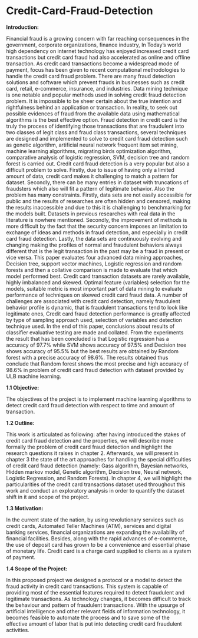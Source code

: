 # Credit-Card-Fraud-Detection

**Introduction:**

Financial fraud is a growing concern with far reaching consequences in the government, corporate organizations, finance industry, In Today’s world high dependency on internet technology has enjoyed increased credit card transactions but credit card fraud had also accelerated as online and offline transaction. As credit card transactions become a widespread mode of payment, focus has been given to recent computational methodologies to handle the credit card fraud problem. There are many fraud detection solutions and software which prevent frauds in businesses such as credit card, retail, e-commerce, insurance, and industries. Data mining technique is one notable and popular methods used in solving credit fraud detection problem. It is impossible to be sheer certain about the true intention and rightfulness behind an application or transaction. In reality, to seek out possible evidences of fraud from the available data using mathematical algorithms is the best effective option. Fraud detection in credit card is the truly the process of identifying those transactions that are fraudulent into two classes of legit class and fraud class transactions, several techniques are designed and implemented to solve to credit card fraud detection such as genetic algorithm, artificial neural network frequent item set mining, machine learning algorithms, migrating birds optimization algorithm, comparative analysis of logistic regression, SVM, decision tree and random forest is carried out. Credit card fraud detection is a very popular but also a difficult problem to solve. Firstly, due to issue of having only a limited amount of data, credit card makes it challenging to match a pattern for dataset. Secondly, there can be many entries in dataset with truncations of fraudsters which also will fit a pattern of legitimate behavior. Also the problem has many constraints. Firstly, data sets are not easily accessible for public and the results of researches are often hidden and censored, making the results inaccessible and due to this it is challenging to benchmarking for the models built. Datasets in previous researches with real data in the literature is nowhere mentioned. Secondly, the improvement of methods is more difficult by the fact that the security concern imposes an limitation to exchange of ideas and methods in fraud detection, and especially in credit card fraud detection. Lastly, the data sets are continuously evolving and changing making the profiles of normal and fraudulent behaviors always different that is the legit transaction in the past may be a fraud in present or vice versa. This paper evaluates four advanced data mining approaches, Decision tree, support vector machines, Logistic regression and random forests and then a collative comparison is made to evaluate that which model performed best. Credit card transaction datasets are rarely available, highly imbalanced and skewed. Optimal feature (variables) selection for the models, suitable metric is most important part of data mining to evaluate performance of techniques on skewed credit card fraud data. A number of challenges are associated with credit card detection, namely fraudulent behavior profile is dynamic, that is fraudulent transactions tend to look like legitimate ones, Credit card fraud detection performance is greatly affected by type of sampling approach used, selection of variables and detection technique used. In the end of this paper, conclusions about results of classifier evaluative testing are made and collated. From the experiments the result that has been concluded is that Logistic regression has a accuracy of 97.7% while SVM shows accuracy of 97.5% and Decision tree shows accuracy of 95.5% but the best results are obtained by Random forest with a precise accuracy of 98.6%. The results obtained thus conclude that Random forest shows the most precise and high accuracy of 98.6% in problem of credit card fraud detection with dataset provided by ULB machine learning. 

**1.1 Objective:**

The objectives of the project is to implement machine learning algorithms to detect credit card fraud detection with respect to time and amount of transaction.

**1.2 Outline:**

This work is articulated as following: after having introduced the stakes of credit card fraud detection and the properties, we will describe more formally the problem of credit card fraud detection and highlight the research questions it raises in chapter 2. Afterwards, we will present in chapter 3 the state of the art approaches for handling the special difficulties of credit card fraud detection (namely: Gass algorithm, Bayesian networks, Hidden markov model, Genetic algorithm, Decision tree, Neural network, Logistic Regression, and Random Forests). In chapter 4, we will highlight the particularities of the credit card transactions dataset used throughout this work and conduct an exploratory analysis in order to quantify the dataset shift in it and scope of the project. 

**1.3 Motivation:**

In the current state of the nation, by using revolutionary services such as credit cards, Automated Teller Machines (ATM), services and digital banking services, financial organizations are expanding the availability of financial facilities. Besides, along with the rapid advances of e-commerce, the use of deposit card has grown to be a convenience and essential phase of monetary life. Credit card is a charge card supplied to clients as a system of payment. 

**1.4	Scope of the Project:**

In this proposed project we designed a protocol or a model to detect the fraud activity in credit card transactions. This system is capable of providing most of the essential features required to detect fraudulent and legitimate transactions.
As technology changes, it becomes difficult to track the behaviour and pattern of fraudulent transactions. With the upsurge of artificial intelligence and other relevant fields of information technology, it becomes feasible to automate the process and to save some of the effective amount of labor that is put into detecting credit card fraudulent activities.

